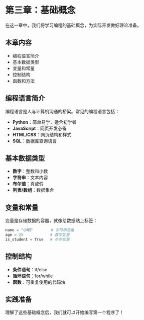 # 第三章：基础概念

在这一章中，我们将学习编程的基础概念，为实际开发做好理论准备。

## 本章内容

- 编程语言简介
- 基本数据类型
- 变量和常量
- 控制结构
- 函数和方法

## 编程语言简介

编程语言是人与计算机沟通的桥梁。常见的编程语言包括：

- **Python**：简单易学，适合初学者
- **JavaScript**：网页开发必备
- **HTML/CSS**：网页结构和样式
- **SQL**：数据库查询语言

## 基本数据类型

- **数字**：整数和小数
- **字符串**：文本内容
- **布尔值**：真或假
- **列表/数组**：数据集合

## 变量和常量

变量是存储数据的容器，就像给数据贴上标签：

```python
name = "小明"        # 字符串变量
age = 25            # 数字变量
is_student = True   # 布尔变量
```

## 控制结构

- **条件语句**：if/else
- **循环语句**：for/while
- **函数**：可重复使用的代码块

## 实践准备

理解了这些基础概念后，我们就可以开始编写第一个程序了！